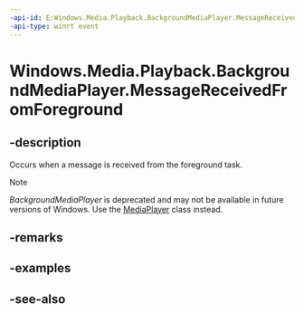 ```yaml
---
-api-id: E:Windows.Media.Playback.BackgroundMediaPlayer.MessageReceivedFromForeground
-api-type: winrt event
---
```


<!-- Event syntax
static public event Windows.Foundation.EventHandler MessageReceivedFromForeground<Windows.Media.Playback.MediaPlayerDataReceivedEventArgs>
-->

# Windows.Media.Playback.BackgroundMediaPlayer.MessageReceivedFromForeground

## -description
Occurs when a message is received from the foreground task.

> [!NOTE]
> *BackgroundMediaPlayer* is deprecated and may not be available in future versions of Windows. Use the [MediaPlayer](mediaplayer.md) class instead.

## -remarks

## -examples

## -see-also
